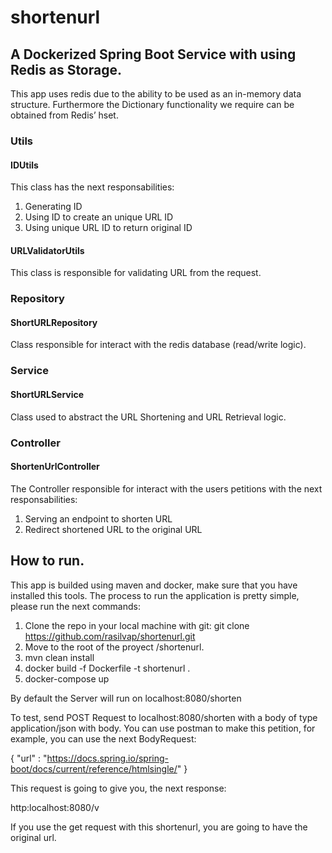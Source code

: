 # shortenurl

## A Dockerized Spring Boot Service with using Redis as Storage.

This app uses redis  due to the ability to be used as an in-memory data structure. Furthermore the Dictionary functionality we require can be obtained from Redis’ hset.

### Utils

#### IDUtils
This class has the next responsabilities:
1. Generating ID
2. Using ID to create an unique URL ID
3. Using unique URL ID to return original ID

#### URLValidatorUtils

This class is responsible for validating URL from the request.

### Repository

#### ShortURLRepository
Class responsible for interact with the redis database (read/write logic).

### Service

#### ShortURLService
Class used to abstract the URL Shortening and URL Retrieval logic.

### Controller

#### ShortenUrlController
The Controller responsible for interact with the users petitions with the next responsabilities:
1. Serving an endpoint to shorten URL
2. Redirect shortened URL to the original URL

## How to run.

This app is builded using maven and docker, make sure that you have installed this tools. The process to run the application is pretty simple, please run the next commands:

1. Clone the repo in your local machine with git: git clone https://github.com/rasilvap/shortenurl.git
2. Move to the root of the proyect /shortenurl.
3. mvn clean install
4. docker build -f Dockerfile -t shortenurl .
5. docker-compose up

By default the Server will run on localhost:8080/shorten

To test, send POST Request to localhost:8080/shorten with a body of type application/json with body. You can use postman to make this petition, for example, you can use the next BodyRequest:

{
  "url" : "https://docs.spring.io/spring-boot/docs/current/reference/htmlsingle/"
}

This request is going to give you, the next response:

http:localhost:8080/v

If you use the get request with this shortenurl, you are going to have the original url.







